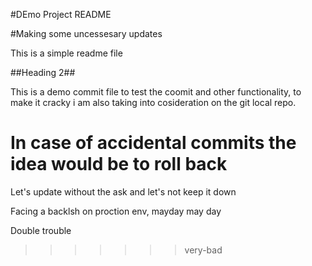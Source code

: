 #DEmo Project README

#Making some uncessesary updates

This is a simple readme file

##Heading 2##

This is a demo commit file to test the coomit and other functionality, to make it cracky i am also taking into cosideration on the git local repo.

In case of accidental commits the idea would be to roll back 
=======
Let's update without the ask and let's not keep it down

Facing a backlsh on proction env, mayday may day

Double trouble
>>>>>>> very-bad

